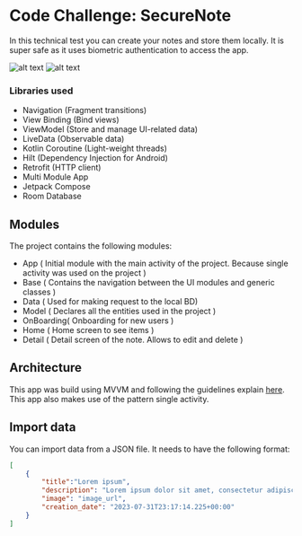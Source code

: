 # Code Challenge: SecureNote

In this technical test you can create your notes and store them locally. It is super safe as it uses biometric authentication to access the app.

![alt text]()
![alt text]()

### Libraries used

- Navigation (Fragment transitions)
- View Binding (Bind views)
- ViewModel (Store and manage UI-related data)
- LiveData (Observable data)
- Kotlin Coroutine (Light-weight threads)
- Hilt (Dependency Injection for Android)
- Retrofit (HTTP client)
- Multi Module App
- Jetpack Compose
- Room Database

## Modules

The project contains the following modules:

- App ( Initial module with the main activity of the project. Because single activity was used on the project )
- Base ( Contains the navigation between the UI modules and generic classes )
- Data ( Used for making request to the local BD)
- Model ( Declares all the entities used in the project )
- OnBoarding( Onboarding for new users )
- Home ( Home screen to see items )
- Detail ( Detail screen of the note. Allows to edit and delete )

## Architecture

This app was build using MVVM and following the guidelines explain [here](https://developer.android.com/jetpack/docs/guide). This app also makes use of the pattern single activity.

## Import data

You can import data from a JSON file. It needs to have the following format:

```json
[
    {
        "title":"Lorem ipsum",
        "description": "Lorem ipsum dolor sit amet, consectetur adipiscing elit.",
        "image": "image_url",
        "creation_date": "2023-07-31T23:17:14.225+00:00"
    }
]
```